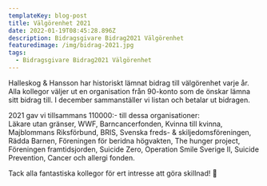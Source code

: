 ```yaml
---
templateKey: blog-post
title: Välgörenhet 2021
date: 2022-01-19T08:45:28.896Z
description: Bidragsgivare Bidrag2021 Välgörenhet
featuredimage: /img/bidrag-2021.jpg
tags:
  - Bidragsgivare Bidrag2021 Välgörenhet
---
```

Halleskog & Hansson har historiskt lämnat bidrag till välgörenhet varje år. Alla kollegor väljer ut en organisation från 90-konto som de önskar lämna sitt bidrag till. I december sammanställer vi listan och betalar ut bidragen. 

2021 gav vi tillsammans 110000:- till dessa organisationer: \
Läkare utan gränser, WWF, Barncancerfonden, Kvinna till kvinna, Majblommans Riksförbund, BRIS, Svenska freds- & skiljedomsföreningen, Rädda Barnen, Föreningen för beridna högvakten, The hunger project, Föreningen framtidsjorden, Suicide Zero, Operation Smile Sverige II, Suicide Prevention, Cancer och allergi fonden. 

Tack alla fantastiska kollegor för ert intresse att göra skillnad! 💖